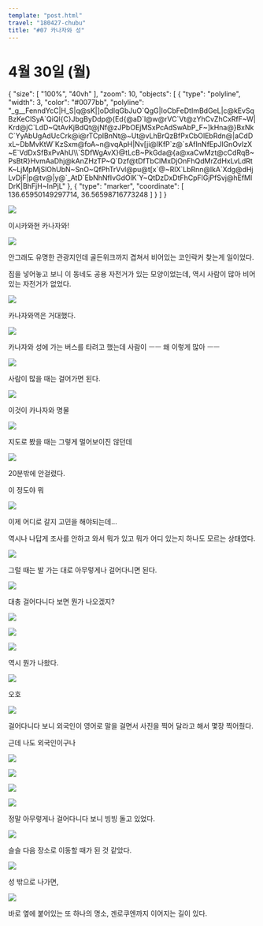 ```yaml
---
template: "post.html"
travel: "180427-chubu"
title: "#07 카나자와 성"
---
```


# 4월 30일 (월)

<div class="ext-googlemaps">
{
  "size": [ "100%", "40vh" ],
  "zoom": 10,
  "objects": [
    { "type": "polyline", "width": 3, "color": "#0077bb", "polyline": "_g__FenndYcC|H_S|q@sK|]oDdIqGbJuO`QgG|IoCbFeDtImBdGeL|c@kEvSqBzKeClSyA`QiQl{C}JbgByDdp@{Ed{@aD`l@w@rVC`Vt@zYhCvZhCxRfF~W|Krd@jC`LdD~QtAvKjBdQt@jNf@zJPbOEjMSxPcAdSwAbP_F~]kHna@}BxNkC`YyAbUgAdUcCrk@i@rTCpIBnNt@~Ut@vLhBrQzBfPxCbOlEbRdn@|aCdDxL~DbMvKtW`KzSxm@foA~n@vqApH|Nv[ji@lKfP`z@`sAfInNfEpJlGnOvIzX~E`VdDxSfBxPvAhU\\`SDfWgAvX}@tLcB~PkGda@{a@xaCwMzt@cCdRqB~PsBtR}HvmAaDhj@kAnZHzTP~Q`Dzf@tDfTbClMxDjOnFhQdMrZdHxLvLdRtK~LjMpMjSlOhUbN~SnO~QfPhTrVvl@pu@t[x`@~RlX`LbRnn@lkA`Xdg@dHjLvDjF|p@tv@|y@`_AtD`EbNhNfIvGdOlK`Y~QtDzDxDtFhCpFlGjPfSvj@hEfMlDrK|BhFjH~InPjL" },
    { "type": "marker", "coordinate": [ 136.65950149297714, 36.56598716773248 ] }
  ]
}
</div>

![](/180427-chubu/07_01.jpg)

이시카와현 카나자와!

![](/180427-chubu/07_02.jpg)

안그래도 유명한 관광지인데 골든위크까지 겹쳐서 비어있는 코인락커 찾는게 일이었다.

짐을 넣어놓고 보니 이 동네도 공용 자전거가 있는 모양이었는데, 역시 사람이 많아 비어있는 자전거가 없었다.

![](/180427-chubu/07_03.jpg)

카나자와역은 거대했다.

![](/180427-chubu/07_04.jpg)

카나자와 성에 가는 버스를 타려고 했는데 사람이 ㅡㅡ 왜 이렇게 많아 ㅡㅡ

![](/180427-chubu/07_05.jpg)

사람이 많을 때는 걸어가면 된다.

![](/180427-chubu/07_06.jpg)

이것이 카나자와 명물

![](/180427-chubu/07_07.jpg)

지도로 봤을 때는 그렇게 멀어보이진 않던데

![](/180427-chubu/07_08.jpg)

20분밖에 안걸렸다.

이 정도야 뭐

![](/180427-chubu/07_09.jpg)

이제 어디로 갈지 고민을 해야되는데...

역시나 나답게 조사를 안하고 와서 뭐가 있고 뭐가 어디 있는지 하나도 모르는 상태였다.

![](/180427-chubu/07_10.jpg)

그럴 때는 발 가는 대로 아무렇게나 걸어다니면 된다.

![](/180427-chubu/07_11.jpg)

대충 걸어다니다 보면 뭔가 나오겠지?

![](/180427-chubu/07_12.jpg)

![](/180427-chubu/07_13.jpg)

![](/180427-chubu/07_14.jpg)

역시 뭔가 나왔다.

![](/180427-chubu/07_15.jpg)

오호

![](/180427-chubu/07_16.jpg)

걸어다니다 보니 외국인이 영어로 말을 걸면서 사진을 찍어 달라고 해서 몇장 찍어줬다.

근데 나도 외국인이구나

![](/180427-chubu/07_17.jpg)

![](/180427-chubu/07_18.jpg)

![](/180427-chubu/07_19.jpg)

![](/180427-chubu/07_20.jpg)

정말 아무렇게나 걸어다니다 보니 빙빙 돌고 있었다.

![](/180427-chubu/07_21.jpg)

슬슬 다음 장소로 이동할 때가 된 것 같았다.

![](/180427-chubu/07_22.jpg)

성 밖으로 나가면,

![](/180427-chubu/07_23.jpg)

바로 옆에 붙어있는 또 하나의 명소, 겐로쿠엔까지 이어지는 길이 있다.
